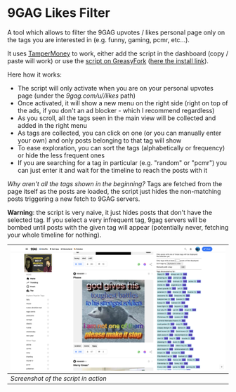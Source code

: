 # 9GAG Likes Filter

A tool which allows to filter the 9GAG upvotes / likes personal page only on the tags you are interested in (e.g. funny, gaming, pcmr, etc...).

It uses [TamperMoney](https://www.tampermonkey.net/) to work, either add the script in the dashboard (copy / paste will work) or use the [script on GreasyFork](https://greasyfork.org/en/scripts/457269-9gag-likes-upvotes-page-tag-filter-tool) ([here the install link](https://greasyfork.org/scripts/457269-9gag-likes-upvotes-page-tag-filter-tool/code/9GAG%20Likes%20%20Upvotes%20Page%20Tag%20Filter%20Tool.user.js)).

Here how it works:
 - The script will only activate when you are on your personal upvotes page (under the _9gag.com/u/<user>/likes_ path)
 - Once activated, it will show a new menu on the right side (right on top of the ads, if you don't an ad blocker - which I recommend regardless)
 - As you scroll, all the tags seen in the main view will be collected and added in the right menu
 - As tags are collected, you can click on one (or you can manually enter your own) and only posts belonging to that tag will show
 - To ease exploration, you can sort the tags (alphabetically or frequency) or hide the less frequent ones
 - If you are searching for a tag in particular (e.g. "random" or "pcmr") you can just enter it and wait for the timeline to reach the posts with it
 
_Why aren't all the tags shown in the beginning?_ Tags are fetched from the page itself as the posts are loaded, the script just hides the non-matching posts triggering a new fetch to 9GAG servers.
 
**Warning**: the script is very naive, it just hides posts that don't have the selected tag. If you select a very infrequent tag, 9gag servers will be bombed until posts with the given tag will appear (potentially never, fetching your whole timeline for nothing).



| ![Screenshot](./9gag_script_screenshot.png) |
| --- |
| _Screenshot of the script in action_ |
